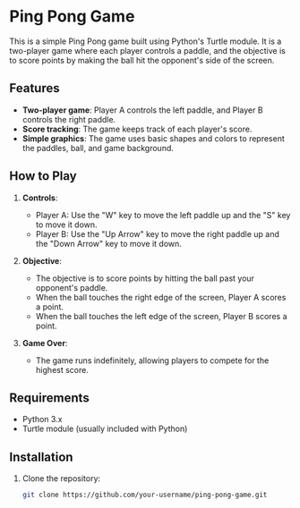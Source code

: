 # Ping Pong Game

This is a simple Ping Pong game built using Python's Turtle module. It is a two-player game where each player controls a paddle, and the objective is to score points by making the ball hit the opponent's side of the screen.

## Features

- **Two-player game**: Player A controls the left paddle, and Player B controls the right paddle.
- **Score tracking**: The game keeps track of each player's score.
- **Simple graphics**: The game uses basic shapes and colors to represent the paddles, ball, and game background.

## How to Play

1. **Controls**:
   - Player A: Use the "W" key to move the left paddle up and the "S" key to move it down.
   - Player B: Use the "Up Arrow" key to move the right paddle up and the "Down Arrow" key to move it down.

2. **Objective**:
   - The objective is to score points by hitting the ball past your opponent's paddle.
   - When the ball touches the right edge of the screen, Player A scores a point.
   - When the ball touches the left edge of the screen, Player B scores a point.

3. **Game Over**:
   - The game runs indefinitely, allowing players to compete for the highest score.

## Requirements

- Python 3.x
- Turtle module (usually included with Python)

## Installation

1. Clone the repository:

   ```bash
   git clone https://github.com/your-username/ping-pong-game.git
